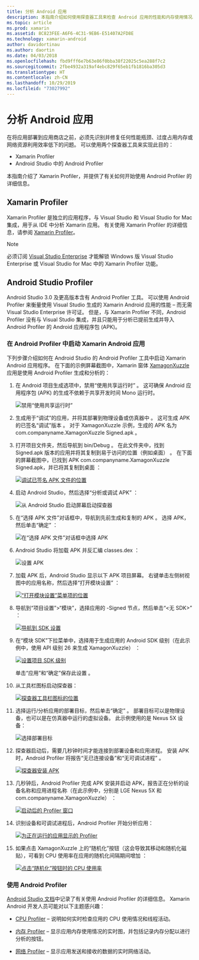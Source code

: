 ```yaml
---
title: 分析 Android 应用
description: 本指南介绍如何使用探查器工具来检查 Android 应用的性能和内存使用情况。
ms.topic: article
ms.prod: xamarin
ms.assetid: 8C823FEE-A6F6-4C31-9EB6-E51407A2FD8E
ms.technology: xamarin-android
author: davidortinau
ms.author: daortin
ms.date: 04/03/2018
ms.openlocfilehash: fbd9fff6e7b63e86f0bba38f22025c5ea288f7c2
ms.sourcegitcommit: 2fbe4932a319af4ebc829f65eb1fb1816ba305d3
ms.translationtype: HT
ms.contentlocale: zh-CN
ms.lasthandoff: 10/29/2019
ms.locfileid: "73027992"
---
```

# <a name="profiling-android-apps"></a>分析 Android 应用

在将应用部署到应用商店之前，必须先识别并修复任何性能瓶颈、过度占用内存或网络资源利用效率低下的问题。 可以使用两个探查器工具来实现此目的：

- Xamarin Profiler 
- Android Studio 中的 Android Profiler

本指南介绍了 Xamarin Profiler，并提供了有关如何开始使用 Android Profiler 的详细信息。

## <a name="xamarin-profiler"></a>Xamarin Profiler

Xamarin Profiler 是独立的应用程序，与 Visual Studio 和 Visual Studio for Mac 集成，用于从 IDE 中分析 Xamarin 应用。 有关使用 Xamarin Profiler 的详细信息，请参阅 [Xamarin Profiler](~/tools/profiler/index.md)。

> [!NOTE]
> 必须订阅 [Visual Studio Enterprise](https://visualstudio.microsoft.com/vs/compare/) 才能解锁 Windows 版 Visual Studio Enterprise 或 Visual Studio for Mac 中的 Xamarin Profiler 功能。

## <a name="android-studio-profiler"></a>Android Studio Profiler

Android Studio 3.0 及更高版本含有 Android Profiler 工具。 可以使用 Android Profiler 来衡量使用 Visual Studio 生成的 Xamarin Android 应用的性能 &ndash; 而无需 Visual Studio Enterprise 许可证。 但是，与 Xamarin Profiler 不同，Android Profiler 没有与 Visual Studio 集成，并且只能用于分析已提前生成并导入 Android Profiler 的 Android 应用程序包 (APK)。

### <a name="launching-a-xamarin-android-app-in-android-profiler"></a>在 Android Profiler 中启动 Xamarin Android 应用

下列步骤介绍如何在 Android Studio 的 Android Profiler 工具中启动 Xamarin Android 应用程序。 在下面的示例屏幕截图中，Xamarin 窗体 [XamagonXuzzle](https://docs.microsoft.com/samples/xamarin/mobile-samples/liveplayer-xamagonxuzzlelp/) 应用是使用 Android Profiler 生成和分析的：

1. 在 Android 项目生成选项中，禁用“使用共享运行时”  。 这可确保 Android 应用程序包 (APK) 的生成不依赖于共享开发时间 Mono 运行时。

    ![禁用“使用共享运行时”](profiling-images/vswin/01-turn-off-shared-runtime.png)

2. 生成用于“调试”的应用，并将其部署到物理设备或仿真器中  。 这可生成 APK 的已签名“调试”版本  。
    对于 XamagonXuzzle 示例，生成的 APK 名为 com.companyname.XamagonXuzzle Signed.apk   。

3. 打开项目文件夹，然后导航到 bin/Debug  。 在此文件夹中，找到 Signed.apk 版本的应用并将其复制到易于访问的位置（例如桌面）  。 在下面的屏幕截图中，已找到 APK com.companyname.XamagonXuzzle Signed.apk，并已将其复制到桌面  ：

    [![调试已签名 APK 文件的位置](profiling-images/vswin/02-locating-the-debug-apk-sml.png)](profiling-images/vswin/02-locating-the-debug-apk.png#lightbox)

4. 启动 Android Studio，然后选择“分析或调试 APK”  ：

    ![从 Android Studio 启动屏幕启动探查器](profiling-images/vswin/03-android-studio.png)

5. 在“选择 APK 文件”对话框中，导航到先前生成和复制的 APK  。 选择 APK，然后单击“确定”  ： 
    
    ![在“选择 APK 文件”对话框中选择 APK](profiling-images/vswin/04-select-apk-dialog.png)

6. Android Studio 将加载 APK 并反汇编 classes.dex  ：

    ![设置 APK](profiling-images/vswin/05-setting-up-the-apk.png)

7. 加载 APK 后，Android Studio 显示以下 APK 项目屏幕。 右键单击左侧树视图中的应用名称，然后选择“打开模块设置”  ：

    [![“打开模块设置”菜单项的位置](profiling-images/vswin/06-open-module-settings-sml.png)](profiling-images/vswin/06-open-module-settings.png#lightbox)

8. 导航到“项目设置”>“模块”，选择应用的 -Signed 节点，然后单击“&lt;无 SDK&gt;”    ：

    [![导航到 SDK 设置](profiling-images/vswin/07-project-settings-modules-sml.png)](profiling-images/vswin/07-project-settings-modules.png#lightbox)

9. 在“模块 SDK”下拉菜单中，选择用于生成应用的 Android SDK 级别（在此示例中，使用 API 级别 26 来生成 XamagonXuzzle）   ：

    [![设置项目 SDK 级别](profiling-images/vswin/08-project-sdk-level-sml.png)](profiling-images/vswin/08-project-sdk-level.png#lightbox)

    单击“应用”和“确定”保存此设置   。

10. 从工具栏图标启动探查器：

    [![探查器工具栏图标的位置](profiling-images/vswin/09-launch-profiler-sml.png)](profiling-images/vswin/09-launch-profiler.png#lightbox)

11. 选择运行/分析应用的部署目标，然后单击“确定”  。 部署目标可以是物理设备，也可以是在仿真器中运行的虚拟设备。 此示例使用的是 Nexus 5X 设备：

    ![选择部署目标](profiling-images/vswin/10-select-deployment-target.png)

12. 探查器启动后，需要几秒钟时间才能连接到部署设备和应用进程。 安装 APK 时，Android Profiler 将报告“无已连接设备”和“无可调试进程”   。

    [![探查器安装 APK](profiling-images/vswin/11-no-connected-devices-sml.png)](profiling-images/vswin/11-no-connected-devices.png#lightbox)

13. 几秒钟后，Android Profiler 完成 APK 安装并启动 APK，报告正在分析的设备名称和应用进程名称（在此示例中，分别是 LGE Nexus 5X 和 com.companyname.XamagonXuzzle）   ：

    [![启动后的 Profiler 窗口](profiling-images/vswin/12-profiler-starts-sml.png)](profiling-images/vswin/12-profiler-starts.png#lightbox)

14. 识别设备和可调试进程后，Android Profiler 开始分析应用：

    [![为正在运行的应用显示的 Profiler](profiling-images/vswin/13-profiler-running-sml.png)](profiling-images/vswin/13-profiler-running.png#lightbox)

15. 如果点击 XamagonXuzzle 上的“随机化”按钮（这会导致其移动和随机化磁贴），可看到 CPU 使用率在应用的随机化间隔期间增加   ：

    [![点击“随机化”按钮时的 CPU 使用率](profiling-images/vswin/14-tap-randomize-sml.png)](profiling-images/vswin/14-tap-randomize.png#lightbox)

### <a name="using-the-android-profiler"></a>使用 Android Profiler

[Android Studio 文档](https://developer.android.com/studio/profile/android-profiler.html)中记录了有关使用 Android Profiler 的详细信息。
Xamarin Android 开发人员可能对以下主题感兴趣：

- [CPU Profiler](https://developer.android.com/studio/profile/cpu-profiler.html) &ndash; 说明如何实时检查应用的 CPU 使用情况和线程活动。

- [内存 Profiler](https://developer.android.com/studio/profile/memory-profiler.html) &ndash; 显示应用内存使用情况的实时图，并包括记录内存分配以进行分析的按钮。

- [网络 Profiler](https://developer.android.com/studio/profile/network-profiler.html) &ndash; 显示应用发送和接收的数据的实时网络活动。
